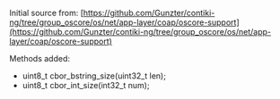 Initial source from: [https://github.com/Gunzter/contiki-ng/tree/group_oscore/os/net/app-layer/coap/oscore-support](https://github.com/Gunzter/contiki-ng/tree/group_oscore/os/net/app-layer/coap/oscore-support)

Methods added:

- uint8_t cbor_bstring_size(uint32_t len);
- uint8_t cbor_int_size(int32_t num);

